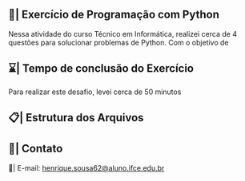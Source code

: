 ## 📑| Exercício de Programação com Python

  Nessa atividade do curso Técnico em Informática, realizei cerca de 4 questões para solucionar problemas de Python. Com o objetivo de 
 
## ⌛| Tempo de conclusão do Exercício 

  Para realizar este desafio, levei cerca de 50 minutos  
    
## 📋| Estrutura dos Arquivos 
     
                 
## 📱| Contato    
     
  📩| E-mail:   henrique.sousa62@aluno.ifce.edu.br     
 
